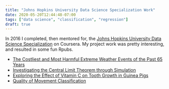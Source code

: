 ```yaml
---
title: "Johns Hopkins University Data Science Specialization Work"
date: 2020-05-20T12:44:48-07:00
tags: ["data science", "classification", "regression"]
draft: true
---
```


In 2016 I completed, then mentored for, the [Johns Hopkins University Data Science Specialization][jhu-course] on Coursera. My project work was pretty interesting, and resulted in some fun Rpubs.

* [The Costliest and Most Harmful Extreme Weather Events of the Past 65 Years](http://rpubs.com/aj_heller/severe_weather_costs)
* [Investigating the Central Limit Theorem through Simulation](http://rpubs.com/aj_heller/SimulationsAndTheCLT)
* [Exploring the Effect of Vitamin C on Tooth Growth in Guinea Pigs](http://rpubs.com/aj_heller/ToothGrowthAndVitaminC)
* [Quality of Movement Classification](https://drfloob.github.io/QualityOfMovementClassification/QualityOfMovementAnalysis.html)


[jhu-course]: https://www.coursera.org/specializations/jhu-data-science
